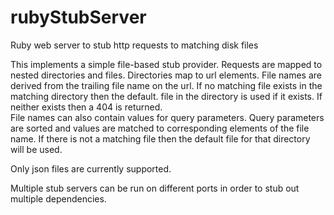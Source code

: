 # rubyStubServer

Ruby web server to stub http requests to matching disk files

This implements a simple file-based stub provider. Requests are mapped to nested directories and files.  Directories map to
url elements.  File names are derived from the trailing file name on the url.  If no matching file exists in the matching directory
then the default.<extension> file in the directory is used if it exists.  If neither exists then a 404 is returned.  
File names can also contain values for query parameters. Query parameters are sorted and values are matched to 
corresponding elements of the file name.  If there is
not a matching file then the default file for that directory will be used.

Only json files are currently supported.

Multiple stub servers can be run on different ports in order to stub out multiple dependencies.
